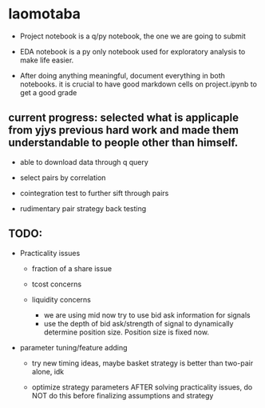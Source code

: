 # laomotaba
- Project notebook is a q/py notebook, the one we are going to submit
- EDA notebook is a py only notebook used for exploratory analysis to make life easier.

- After doing anything meaningful, document everything in both notebooks. it is crucial to have good markdown cells on project.ipynb to get a good grade

## current progress: selected what is applicaple from yjys previous hard work and made them understandable to people other than himself.
  - able to download data through q query
  
  - select pairs by correlation
  
  - cointegration test to further sift through pairs
  
  - rudimentary pair strategy back testing
  
## TODO:
  
  - Practicality issues
  
     - fraction of a share issue
     
     - tcost concerns
     
     - liquidity concerns
        - we are using mid now try to use bid ask information for signals
        - use the depth of bid ask/strength of signal to dynamically determine position size. Position size is fixed now.
     
  - parameter tuning/feature adding
  
     - try new timing ideas, maybe basket strategy is better than two-pair alone, idk
     
     - optimize strategy parameters AFTER solving practicality issues, do NOT do this before finalizing assumptions and strategy
     
  
